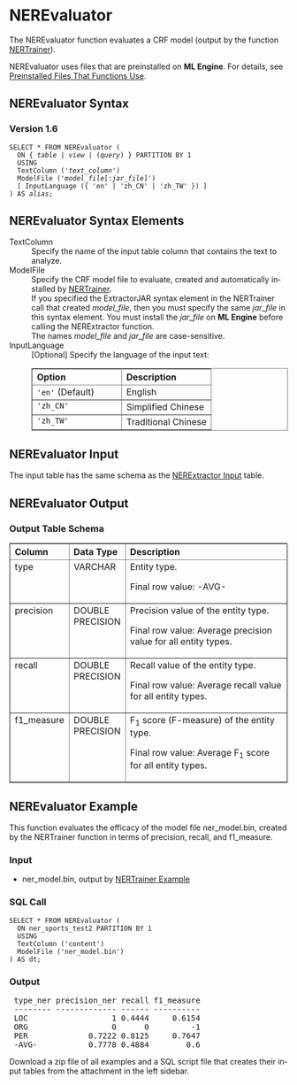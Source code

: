 <html><head></head><body><div class="nested0" aria-labelledby="ariaid-title1" topicindex="1" topicid="ett1507580403278" id="ett1507580403278"><h1 class="title topictitle1" id="ariaid-title1">NEREvaluator</h1><div class="body conbody">
<p class="p">The NEREvaluator function evaluates a CRF model (output by the function <a href="oom1558539679868.md#bst1507214236247">NERTrainer</a>).</p>
<p class="p">NEREvaluator uses files that are preinstalled on <span><b>ML Engine</b></span>. For details, see <a href="tzu1557778477026.md">Preinstalled Files That Functions Use</a>.</p></div><div class="topic reference nested1" aria-labelledby="ariaid-title2" topicindex="2" topicid="zyc1507581033228" xml:lang="en-us" lang="en-us" id="zyc1507581033228">
<h2 class="title topictitle2" id="ariaid-title2">NEREvaluator Syntax</h2><div class="body refbody"><div class="section" id="zyc1507581033228__section_N1000E_N1000C_N10001">
<h3 class="title sectiontitle">Version <span>1.6</span></h3><pre class="pre codeblock" xml:space="preserve"><code>SELECT * FROM NEREvaluator (
  <span>ON { <var class="keyword varname">table</var> | <var class="keyword varname">view</var> | (<var class="keyword varname">query</var>) }</span> PARTITION BY 1
  USING
  TextColumn ('<var class="keyword varname">text_column</var>')
  ModelFile ('<var class="keyword varname">model_file</var>[:<var class="keyword varname">jar_file</var>]')
  [ InputLanguage ({ 'en' | 'zh_CN' | 'zh_TW' }) ]
) AS <var class="keyword varname">alias</var>;</code></pre></div></div></div><div class="topic reference nested1" aria-labelledby="ariaid-title3" topicindex="3" topicid="xmn1507581159221" xml:lang="en-us" lang="en-us" id="xmn1507581159221">
<h2 class="title topictitle2" id="ariaid-title3">NEREvaluator Syntax Elements</h2><div class="body refbody"><div class="section" id="xmn1507581159221__section_N10011_N1000E_N10001"><dl class="dl parml"><dt class="dt pt dlterm">TextColumn</dt><dd class="dd pd">Specify the name of the input table column that contains the text to analyze.</dd><dt class="dt pt dlterm">ModelFile</dt><dd class="dd pd">Specify the CRF model file to evaluate, created and automatically installed by <a href="oom1558539679868.md#bst1507214236247">NERTrainer</a>.</dd><dd class="dd pd ddexpand">If you specified the ExtractorJAR syntax element in the NERTrainer call that created <var class="keyword varname">model_file</var>, then you must specify the same <var class="keyword varname">jar_file</var> in this syntax element. You must install the <var class="keyword varname">jar_file</var> on <span><b>ML Engine</b></span> before calling the NERExtractor function.</dd><dd class="dd pd ddexpand">The names <var class="keyword varname">model_file</var> and <var class="keyword varname">jar_file</var> are case-sensitive.</dd><dt class="dt pt dlterm">InputLanguage</dt><dd class="dd pd">[Optional] Specify the language of the input text:
<div class="tablenoborder"><table cellpadding="4" cellspacing="0" summary="" id="xmn1507581159221__d62e19" class="table" frame="border" border="1" rules="all"><div class="caption"></div><colgroup span="1"><col style="width:50%" span="1"></col><col style="width:50%" span="1"></col></colgroup><thead class="thead" style="text-align:left;"><tr class="row"><th class="entry cellrowborder" style="vertical-align:top;" id="d204835e176" rowspan="1" colspan="1">Option</th><th class="entry cellrowborder" style="vertical-align:top;" id="d204835e178" rowspan="1" colspan="1">Description</th></tr></thead><tbody class="tbody"><tr class="row"><td class="entry cellrowborder" style="vertical-align:top;" headers="d204835e176" rowspan="1" colspan="1"><code class="ph codeph">'en'</code> (Default)</td><td class="entry cellrowborder" style="vertical-align:top;" headers="d204835e178" rowspan="1" colspan="1">English</td></tr><tr class="row"><td class="entry cellrowborder" style="vertical-align:top;" headers="d204835e176" rowspan="1" colspan="1"><code class="ph codeph">'zh_CN'</code></td><td class="entry cellrowborder" style="vertical-align:top;" headers="d204835e178" rowspan="1" colspan="1">Simplified Chinese</td></tr><tr class="row"><td class="entry cellrowborder" style="vertical-align:top;" headers="d204835e176" rowspan="1" colspan="1"><code class="ph codeph">'zh_TW'</code></td><td class="entry cellrowborder" style="vertical-align:top;" headers="d204835e178" rowspan="1" colspan="1">Traditional Chinese</td></tr></tbody></table></div></dd></dl></div></div></div><div class="topic reference nested1" aria-labelledby="ariaid-title4" topicindex="4" topicid="ybh1507581278998" xml:lang="en-us" lang="en-us" id="ybh1507581278998">
<h2 class="title topictitle2" id="ariaid-title4">NEREvaluator Input</h2><div class="body refbody"><div class="section" id="ybh1507581278998__section_N10011_N1000E_N10001">
<p class="p">The input table has the same schema as the <a href="mwc1558539810353.md#zsi1507327647838">NERExtractor Input</a> table.</p></div></div></div><div class="topic reference nested1" aria-labelledby="ariaid-title5" topicindex="5" topicid="bjq1507581560763" xml:lang="en-us" lang="en-us" id="bjq1507581560763">
<h2 class="title topictitle2" id="ariaid-title5">NEREvaluator Output</h2><div class="body refbody"><div class="section" id="bjq1507581560763__section_sfj_b4c_ycb">
<h3 class="title sectiontitle">Output Table Schema</h3><div class="tablenoborder"><table cellpadding="4" cellspacing="0" summary="" id="bjq1507581560763__table_N1000E_N1000C_N10001" class="table" frame="border" border="1" rules="all"><div class="caption"></div><colgroup span="1"><col style="width:16.666666666666664%" span="1"></col><col style="width:16.666666666666664%" span="1"></col><col style="width:66.66666666666666%" span="1"></col></colgroup><thead class="thead" style="text-align:left;"><tr class="row"><th class="entry nocellnorowborder" style="vertical-align:top;" id="d204835e238" rowspan="1" colspan="1">Column</th><th class="entry nocellnorowborder" style="vertical-align:top;" id="d204835e240" rowspan="1" colspan="1">Data Type</th><th class="entry cell-norowborder" style="vertical-align:top;" id="d204835e242" rowspan="1" colspan="1">Description</th></tr></thead><tbody class="tbody"><tr class="row"><td class="entry nocellnorowborder" style="vertical-align:top;" headers="d204835e238" rowspan="1" colspan="1">type</td><td class="entry nocellnorowborder" style="vertical-align:top;" headers="d204835e240" rowspan="1" colspan="1">VARCHAR</td><td class="entry cell-norowborder" style="vertical-align:top;" headers="d204835e242" rowspan="1" colspan="1">Entity type.
<p class="p">Final row value: -AVG-</p></td></tr><tr class="row"><td class="entry nocellnorowborder" style="vertical-align:top;" headers="d204835e238" rowspan="1" colspan="1">precision</td><td class="entry nocellnorowborder" style="vertical-align:top;" headers="d204835e240" rowspan="1" colspan="1">DOUBLE PRECISION</td><td class="entry cell-norowborder" style="vertical-align:top;" headers="d204835e242" rowspan="1" colspan="1">Precision value of the entity type.
<p class="p">Final row value: Average precision value for all entity types.</p></td></tr><tr class="row"><td class="entry nocellnorowborder" style="vertical-align:top;" headers="d204835e238" rowspan="1" colspan="1">recall</td><td class="entry nocellnorowborder" style="vertical-align:top;" headers="d204835e240" rowspan="1" colspan="1">DOUBLE PRECISION</td><td class="entry cell-norowborder" style="vertical-align:top;" headers="d204835e242" rowspan="1" colspan="1">Recall value of the entity type.
<p class="p">Final row value: Average recall value for all entity types.</p></td></tr><tr class="row"><td class="entry row-nocellborder" style="vertical-align:top;" headers="d204835e238" rowspan="1" colspan="1">f1_measure</td><td class="entry row-nocellborder" style="vertical-align:top;" headers="d204835e240" rowspan="1" colspan="1">DOUBLE PRECISION</td><td class="entry cellrowborder" style="vertical-align:top;" headers="d204835e242" rowspan="1" colspan="1">F<span><sub>1</sub></span> score (F-measure) of the entity type.
<p class="p">Final row value: Average F<span><sub>1</sub></span> score for all entity types.</p></td></tr></tbody></table></div></div></div></div><div class="topic reference nested1" aria-labelledby="ariaid-title6" topicindex="6" topicid="hya1507581649995" xml:lang="en-us" lang="en-us" id="hya1507581649995">
<h2 class="title topictitle2" id="ariaid-title6">NEREvaluator Example</h2><div class="body refbody"><div class="section" id="hya1507581649995__section_N10011_N1000E_N10001">
<p class="p">This function evaluates the efficacy of the model file ner_model.bin, created by the NERTrainer function in terms of precision, recall, and f1_measure.</p></div><div class="section" id="hya1507581649995__section_xs4_lyf_pdb">
<h3 class="title sectiontitle">Input</h3>
<ul class="ul" id="hya1507581649995__ul_qcs_y51_j2b">
<li class="li">ner_model.bin, output by <a href="oom1558539679868.md#xgt1507214754300">NERTrainer Example</a></li></ul></div><div class="section" id="hya1507581649995__section_jgz_lyf_pdb">
<h3 class="title sectiontitle">SQL Call</h3><pre class="pre codeblock" xml:space="preserve"><code>SELECT * FROM NEREvaluator (
  ON ner_sports_test2 PARTITION BY 1
  USING
  TextColumn ('content')
  ModelFile ('ner_model.bin')
) AS dt;</code></pre></div><div class="section" id="hya1507581649995__section_njj_myf_pdb">
<h3 class="title sectiontitle">Output</h3><pre class="pre screen" xml:space="preserve"> type_ner precision_ner recall f1_measure 
 -------- ------------- ------ ---------- 
 LOC                  1 0.4444     0.6154
 ORG                  0      0         -1
 PER             0.7222 0.8125     0.7647
 -AVG-           0.7778 0.4884        0.6</pre>
<p class="p">Download a zip file of all examples and a SQL script file that creates their input tables from the attachment in the left sidebar.</p></div></div></div></div></body></html>
